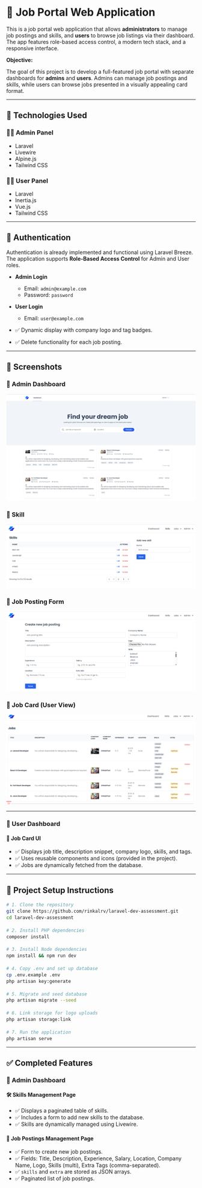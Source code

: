 # 💼 Job Portal Web Application

This is a job portal web application that allows **administrators** to manage job postings and skills, and **users** to browse job listings via their dashboard. The app features role-based access control, a modern tech stack, and a responsive interface.

**Objective:**

The goal of this project is to develop a full-featured job portal with separate dashboards for **admins** and **users**. Admins can manage job postings and skills, while users can browse jobs presented in a visually appealing card format.


---

## 🧱 Technologies Used

### 👨‍💼 Admin Panel
- Laravel
- Livewire
- Alpine.js
- Tailwind CSS

### 👨‍💻 User Panel
- Laravel
- Inertia.js
- Vue.js
- Tailwind CSS

---

## 🔐 Authentication

Authentication is already implemented and functional using Laravel Breeze.  
The application supports **Role-Based Access Control** for Admin and User roles.

- **Admin Login**
  - Email: `admin@example.com`
  - Password: `password`

- **User Login**
  - Email: `user@example.com`
- ✅ Dynamic display with company logo and tag badges.
- ✅ Delete functionality for each job posting.

----

## 📸 Screenshots

### 🧭 Admin Dashboard
![Admin Dashboard](screenshots/dashboard.png)

### 📝 Skill
![Skill](screenshots/skill.png)

### 📝 Job Posting Form
![Job Posting Form](screenshots/job-form.png)

### 🧾 Job Card (User View)
![Job Card List](screenshots/job-list.png)

---

### 🔹 User Dashboard

#### 🧾 Job Card UI
- ✅ Displays job title, description snippet, company logo, skills, and tags.
- ✅ Uses reusable components and icons (provided in the project).
- ✅ Jobs are dynamically fetched from the database.

---

## 📁 Project Setup Instructions

```bash
# 1. Clone the repository
git clone https://github.com/rinkalrv/laravel-dev-assessment.git                            
cd laravel-dev-assessment

# 2. Install PHP dependencies
composer install

# 3. Install Node dependencies
npm install && npm run dev

# 4. Copy .env and set up database
cp .env.example .env
php artisan key:generate

# 5. Migrate and seed database
php artisan migrate --seed

# 6. Link storage for logo uploads
php artisan storage:link

# 7. Run the application
php artisan serve

```
----

## ✅ Completed Features

### 🔹 Admin Dashboard

#### 🛠 Skills Management Page
- ✅ Displays a paginated table of skills.
- ✅ Includes a form to add new skills to the database.
- ✅ Skills are dynamically managed using Livewire.

#### 📄 Job Postings Management Page
- ✅ Form to create new job postings.
- ✅ Fields: Title, Description, Experience, Salary, Location, Company Name, Logo, Skills (multi), Extra Tags (comma-separated).
- ✅ `skills` and `extra` are stored as JSON arrays.
- ✅ Paginated list of job postings.